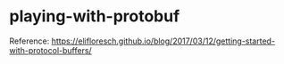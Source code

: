 # playing-with-protobuf
Reference: https://elifloresch.github.io/blog/2017/03/12/getting-started-with-protocol-buffers/
